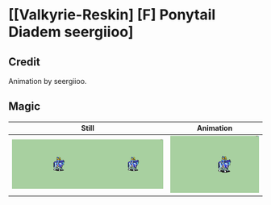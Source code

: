 # [\[Valkyrie-Reskin\] \[F\] Ponytail Diadem seergiioo]

## Credit

Animation by seergiioo.

## Magic

| Still | Animation |
| :---: | :-------: |
| ![Magic still](./Magic_000.png) | ![Magic animation](./Magic.gif) |
